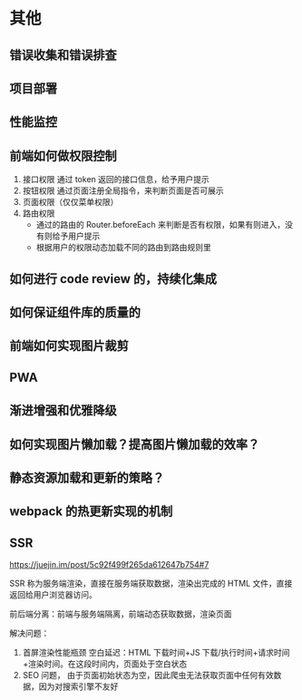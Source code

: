 # 其他

## 错误收集和错误排查

## 项目部署

## 性能监控

## 前端如何做权限控制

1. 接口权限
   通过 token 返回的接口信息，给予用户提示
2. 按钮权限
   通过页面注册全局指令，来判断页面是否可展示
3. 页面权限（仅仅菜单权限）
4. 路由权限
   - 通过的路由的 Router.beforeEach 来判断是否有权限，如果有则进入，没有则给予用户提示
   - 根据用户的权限动态加载不同的路由到路由规则里

## 如何进行 code review 的，持续化集成

## 如何保证组件库的质量的

## 前端如何实现图片裁剪

## PWA

## 渐进增强和优雅降级

## 如何实现图片懒加载？提高图片懒加载的效率？

## 静态资源加载和更新的策略？

## webpack 的热更新实现的机制

## SSR

https://juejin.im/post/5c92f499f265da612647b754#7

SSR 称为服务端渲染，直接在服务端获取数据，渲染出完成的 HTML 文件，直接返回给用户浏览器访问。

前后端分离：前端与服务端隔离，前端动态获取数据，渲染页面

解决问题：

1. 首屏渲染性能瓶颈
   空白延迟：HTML 下载时间+JS 下载/执行时间+请求时间+渲染时间。在这段时间内，页面处于空白状态
2. SEO 问题，
   由于页面初始状态为空，因此爬虫无法获取页面中任何有效数据，因为对搜索引擎不友好
